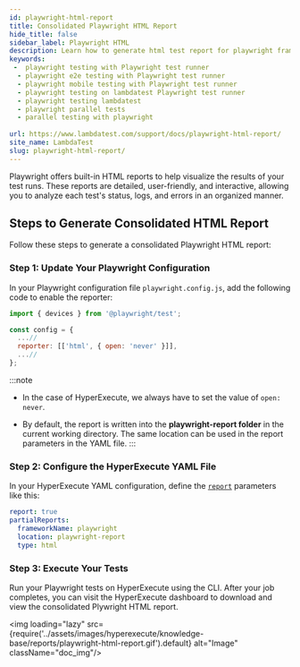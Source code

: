 ```yaml
---
id: playwright-html-report
title: Consolidated Playwright HTML Report
hide_title: false
sidebar_label: Playwright HTML
description: Learn how to generate html test report for playwright framework testing on lambdatest and download the reports from the dashboard
keywords:
 -  playwright testing with Playwright test runner
  - playwright e2e testing with Playwright test runner
  - playwright mobile testing with Playwright test runner
  - playwright testing on lambdatest Playwright test runner
  - playwright testing lambdatest 
  - playwright parallel tests
  - parallel testing with playwright
  
url: https://www.lambdatest.com/support/docs/playwright-html-report/
site_name: LambdaTest
slug: playwright-html-report/
---
```

<script type="application/ld+json"
      dangerouslySetInnerHTML={{ __html: JSON.stringify({
       "@context": "https://schema.org",
        "@type": "BreadcrumbList",
        "itemListElement": [{
          "@type": "ListItem",
          "position": 1,
          "name": "LambdaTest",
          "item": "https://www.lambdatest.com"
        },{
          "@type": "ListItem",
          "position": 2,
          "name": "Support",
          "item": "https://www.lambdatest.com/support/docs/"
        },{
          "@type": "ListItem",
          "position": 3,
          "name": "Playwright Testing With Playwright Test",
          "item": "https://www.lambdatest.com/support/docs/playwright-html-report/"
        }]
      })
    }}
></script>
Playwright offers built-in HTML reports to help visualize the results of your test runs. These reports are detailed, user-friendly, and interactive, allowing you to analyze each test's status, logs, and errors in an organized manner.

## Steps to Generate Consolidated HTML Report
Follow these steps to generate a consolidated Playwright HTML report:

### Step 1: Update Your Playwright Configuration

In your Playwright configuration file `playwright.config.js`, add the following code to enable the reporter:

```javascript title="playwright.config.js"
import { devices } from '@playwright/test';

const config = {
  ...//
  reporter: [['html', { open: 'never' }]],
  ...//
};
```
:::note
- In the case of HyperExecute, we always have to set the value of `open: never`.

- By default, the report is written into the **playwright-report folder** in the current working directory. The same location can be used in the report parameters in the YAML file.
:::

### Step 2: Configure the HyperExecute YAML File
In your HyperExecute YAML configuration, define the [`report`](https://www.lambdatest.com/support/docs/deep-dive-into-hyperexecute-yaml/#report) parameters like this:

```yaml title="hyperexecute.yaml"
report: true
partialReports:
  frameworkName: playwright
  location: playwright-report
  type: html
```

### Step 3: Execute Your Tests
Run your Playwright tests on HyperExecute using the CLI. After your job completes, you can visit the HyperExecute dashboard to download and view the consolidated Plywright HTML report.

<img loading="lazy" src={require('../assets/images/hyperexecute/knowledge-base/reports/playwright-html-report.gif').default} alt="Image" className="doc_img"/> 